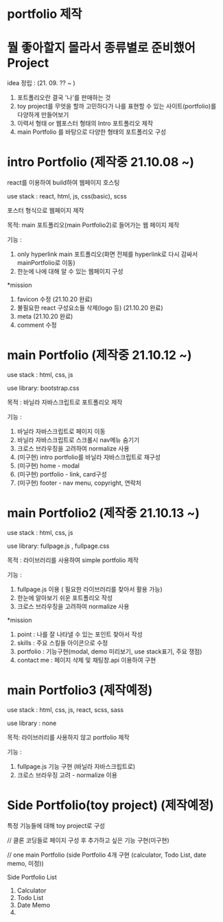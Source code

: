 # portfolio 제작

# 뭘 좋아할지 몰라서 종류별로 준비했어 Project
idea 정립 : (21. 09. ?? ~ )
1. 포트폴리오란 결국 '나'를 판매하는 것
2. toy project를 무엇을 할까 고민하다가 나를 표현할 수 있는 사이트(portfolio)를 다양하게 만들어보기
3. 이력서 형태 or 웹포스터 형태의 Intro 포트폴리오 제작
4. main Portfolio 를 바탕으로 다양한 형태의 포트폴리오 구성

# intro Portfolio (제작중 21.10.08 ~) 

react를 이용하여 build하여 웹페이지 호스팅

use stack : react, html, js, css(basic), scss

포스터 형식으로 웹페이지 제작

목적: main 포트폴리오(main Portfolio2)로 들어가는 웹 페이지 제작

기능 : 
1. only hyperlink main 포트폴리오(화면 전체를 hyperlink로 다시 감싸서 mainPortfolio로 이동)
2. 한눈에 나에 대해 알 수 있는 웹페이지 구성

*mission
1. favicon 수정 (21.10.20 완료)
2. 불필요한 react 구성요소들 삭제(logo 등) (21.10.20 완료)
3. meta (21.10.20 완료)
4. comment 수정

# main Portfolio (제작중 21.10.12 ~)

use stack : html, css, js

use library: bootstrap.css

목적 : 바닐라 자바스크립트로 포트폴리오 제작

기능 :
1. 바닐라 자바스크립트로 페이지 이동
2. 바닐라 자바스크립트로 스크롤시 nav메뉴 숨기기
3. 크로스 브라우징을 고려하여 normalize 사용
4. (미구현) intro portfolio를 바닐라 자바스크립트로 재구성
5. (미구현) home - modal
6. (미구현) portfolio - link, card구성
7. (미구현) footer - nav menu, copyright, 연락처


# main Portfolio2 (제작중 21.10.13 ~)

use stack : html, css, js

use library: fullpage.js , fullpage.css

목적 : 라이브러리를 사용하여 simple portfolio 제작

기능 :
1. fullpage.js 이용 ( 필요한 라이브러리를 찾아서 활용 가능)
2. 한눈에 알아보기 쉬운 포트폴리오 작성
3. 크로스 브라우징을 고려하여 normalize 사용

*mission
1. point : 나를 잘 나타낼 수 있는 포인트 찾아서 작성
2. skills : 주요 스킬들 아이콘으로 수정
3. portfolio : 기능구현(modal, demo 미리보기, use stack표기, 주요 쟁점) 
4. contact me : 페이지 삭제 및 채팅창.api 이용하여 구현

# main Portfolio3 (제작예정)

use stack : html, css, js, react, scss, sass

use library : none

목적: 라이브러리를 사용하지 않고 portfolio 제작

기능 :
1. fullpage.js 기능 구현 (바닐라 자바스크립트로)
2. 크로스 브라우징 고려 - normalize 이용

# Side Portfolio(toy project) (제작예정)

특정 기능들에 대해 toy project로 구성

// 클론 코딩들로 페이지 구성 후 추가하고 싶은 기능 구현(미구현)

// one main Portfolio (side Portfolio 4개 구현 (calculator, Todo List, date memo, 미정))

Side Portfolio List
1. Calculator
2. Todo List
3. Date Memo
4. 
